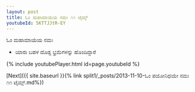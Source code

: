 ```yaml
---
layout: post
title: ಓಂ ಮಹಾಮಾಯೆಯ ನಮಃ ೧೧ ಟೈಮ್ಸ್
youtubeId: 5KTTJJtR-EY
---
```

 
 
 ಓಂ ಮಹಾಮಾಯೆಯ ನಮಃ  
 
 -  ಯಾರು ಬಹಳ ದೊಡ್ಡ ಭ್ರಮೆಗಳನ್ನು ಹೊಂದಿದ್ದಾರೆ 
 
  
 
  
 
 
 
 
 
 


{% include youtubePlayer.html id=page.youtubeId %}
 
[Next]({{ site.baseurl }}{% link  split1/_posts/2013-11-10-ಓಂ ಪಯೋನಿಧಯೇ ನಮಃ ೧೧ ಟೈಮ್ಸ್.md%})
 

